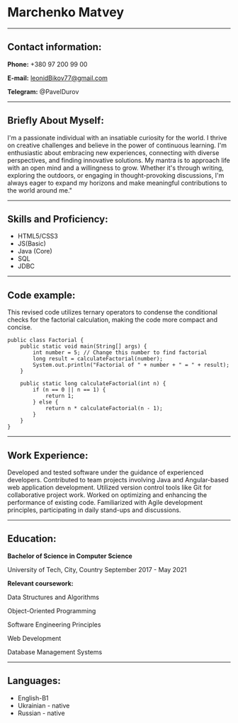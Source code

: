 # Marchenko Matvey

***

## Contact information:

**Phone:** +380 97 200 99 00

**E-mail:** leonidBikov77@gmail.com

**Telegram:** @PavelDurov
***

## Briefly About Myself:

I'm a passionate individual with an insatiable curiosity for the world. I
thrive on creative challenges and believe in the power of continuous learning.
I'm enthusiastic about embracing new experiences,
connecting with diverse perspectives, and finding innovative solutions.
My mantra is to approach life with an open mind and a willingness to grow.
Whether it's through writing, exploring the outdoors, or engaging in thought-provoking discussions,
I'm always eager to expand my horizons and make meaningful contributions to the world around me."
***

## Skills and Proficiency:

* HTML5/CSS3
* JS(Basic)
* Java (Core)
* SQL
* JDBC

***

## Code example:

This revised code utilizes ternary operators to
condense the conditional checks for the factorial calculation,
making the code more compact and concise.

```
public class Factorial {
    public static void main(String[] args) {
        int number = 5; // Change this number to find factorial
        long result = calculateFactorial(number);
        System.out.println("Factorial of " + number + " = " + result);
    }

    public static long calculateFactorial(int n) {
        if (n == 0 || n == 1) {
            return 1;
        } else {
            return n * calculateFactorial(n - 1);
        }
    }
}
```

***

## Work Experience:

Developed and tested software under the guidance of experienced developers.
Contributed to team projects involving Java and Angular-based web application development.
Utilized version control tools like Git for collaborative project work.
Worked on optimizing and enhancing the performance of existing code.
Familiarized with Agile development principles, participating in daily stand-ups and discussions.
***

## Education:

**Bachelor of Science in Computer Science**

University of Tech, City, Country
September 2017 - May 2021

**Relevant coursework:**

Data Structures and Algorithms

Object-Oriented Programming

Software Engineering Principles

Web Development

Database Management Systems
***

## Languages:

* English-B1
* Ukrainian - native
* Russian - native